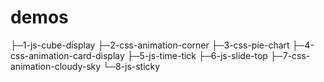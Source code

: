 demos
=====
├─1-js-cube-display
├─2-css-animation-corner
├─3-css-pie-chart
├─4-css-animation-card-display
├─5-js-time-tick
├─6-js-slide-top
├─7-css-animation-cloudy-sky
└─8-js-sticky
